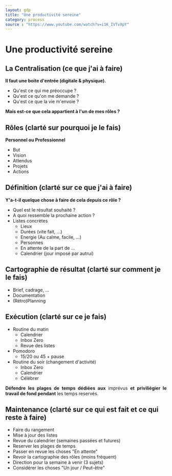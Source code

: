 ```yaml
---
layout: gdp
title: "Une productivité sereine"
category: process
source : "https://www.youtube.com/watch?v=i1K_IVTvXpY"
---
```


# Une productivité sereine

## La Centralisation (ce que j'ai à faire)

<p style="text-align: justify;">
  <strong>Il faut une boite d'entrée (digitale & physique).</strong>
</p>

- Qu'est ce qui me préoccupe ?
- Qu'est ce qu'on me demande ?
- Qu'est ce que la vie m'envoie ?

<p style="text-align: justify;">
  <strong>Mais est-ce que cela appartient à l'un de mes rôles ?</strong>
</p>

## Rôles (clarté sur pourquoi je le fais)

<p style="text-align: justify;">
  <strong>Personnel ou Professionnel</strong>
</p>

- But
- Vision
- Attendus
- Projets
- Actions

## Définition (clarté sur ce que j'ai à faire)

<p style="text-align: justify;">
  <strong>Y'a-t-il quelque chose à faire de cela depuis ce rôle ?</strong>
</p>

- Quel est le résultat souhaité ?
- A quoi ressemble la prochaine action ?
- Listes concrètes
  - Lieux
  - Durées (vite fait, ...)
  - Energie (Au calme, facile, ...)
  - Personnes
  - En attente de la part de ...
  - Calendrier (jour imposé par autrui)
 
## Cartographie de résultat (clarté sur comment je le fais)

- Brief, cadrage, ...
- Documentation
- (Rétro)Planning

## Exécution (clarté sur ce je fais)

- Routine du matin
  - Calendrier
  - Inbox Zero
  - Revue des listes
- Pomodoro
  - 15/20 ou 45 + pause
- Routine du soir (changement d'activité)
  - Inbox Zero
  - Calendrier
  - Célébrer
 
<p style="text-align: justify;">
  <strong>Défendre les plages de temps dédiées aux</strong> <span>imprévus</span> <strong>et priviliégier le travail de fond pendant</strong> <span>les temps reservés</span>.
</p>
 
## Maintenance (clarté sur ce qui est fait et ce qui reste à faire)

- Faire du rangement
- Mise à jour des listes
- Revue du calendrier (semaines passées et futures)
- Reserver les plages de temps
- Passer en revue les choses "En attente"
- Revoir la cartographie des rôles (moins fréquent)
- Direction pour la semaine à venir (3 sujets)
- Considérer les choses "Un jour / Peut-être"




